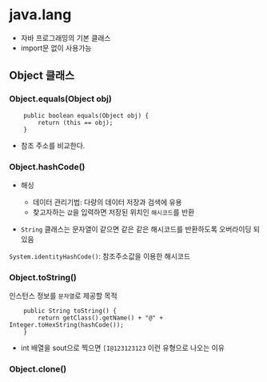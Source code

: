 # java.lang

- 자바 프로그래밍의 기본 클래스
- import문 없이 사용가능

## Object 클래스

### Object.equals(Object obj)

```
    public boolean equals(Object obj) {
        return (this == obj);
    }
```

- 참조 주소를 비교한다.

### Object.hashCode()

- 해싱

  - 데이터 관리기법: 다량의 데이터 저장과 검색에 유용
  - 찾고자하는 `값`을 입력하면 저장된 위치인 `해시코드`를 반환

- `String` 클래스는 문자열이 같으면 같은 같은 해시코드를 반환하도록 오버라이딩 되있음

`System.identityHashCode()`: 참조주소값을 이용한 해시코드

### Object.toString()

인스턴스 정보를 `문자열`로 제공할 목적

```
    public String toString() {
        return getClass().getName() + "@" + Integer.toHexString(hashCode());
    }
```

- int 배열을 sout으로 찍으면 `[I@123123123` 이런 유형으로 나오는 이유

### Object.clone()
